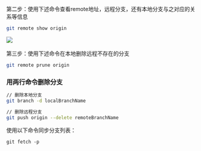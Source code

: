 第二步：使用下述命令查看remote地址，远程分支，还有本地分支与之对应的关系等信息

```bash
git remote show origin
```

![](https://i-blog.csdnimg.cn/blog_migrate/fe4c2d716bfb55aad5b63b1084b358c1.png)  

第三步：使用下述命令在本地删除远程不存在的分支

```bash
git remote prune origin
```

### ****用两行命令删除分支****

```bash
// 删除本地分支
git branch -d localBranchName

// 删除远程分支
git push origin --delete remoteBranchName
```

使用以下命令同步分支列表：

```
git fetch -p
```